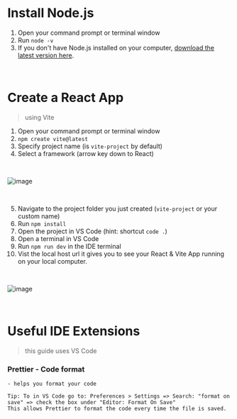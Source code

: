 # Install Node.js
1. Open your command prompt or terminal window 
2. Run `node -v`
3. If you don't have Node.js installed on your computer, [download the latest version here](https://nodejs.org/en).

<br> 

# Create a React App
> using Vite
1. Open your command prompt or terminal window
2. `npm create vite@latest`
3. Specify project name (is `vite-project` by default)
4. Select a framework (arrow key down to React)

<br>

![image](https://github.com/lillyxcko/React-Notebook/assets/79551113/43009b50-2058-48f5-bc95-c8e6e2db5f98)

<br> 

5. Navigate to the project folder you just created (`vite-project` or your custom name)
6. Run `npm install`
7. Open the project in VS Code (hint: shortcut `code .`)
8. Open a terminal in VS Code
9. Run `npm run dev` in the IDE terminal
10. Vist the local host url it gives you to see your React & Vite App running on your local computer.

<br> 

![image](https://github.com/lillyxcko/React-Notebook/assets/79551113/0b993e00-3c58-40cf-9a08-e4ba0dc16927)

<br> 

# Useful IDE Extensions 
> this guide uses VS Code

### Prettier - Code format
    - helps you format your code
    
    Tip: To in VS Code go to: Preferences > Settings => Search: "format on save" => check the box under "Editor: Format On Save"
    This allows Prettier to format the code every time the file is saved. 

    
